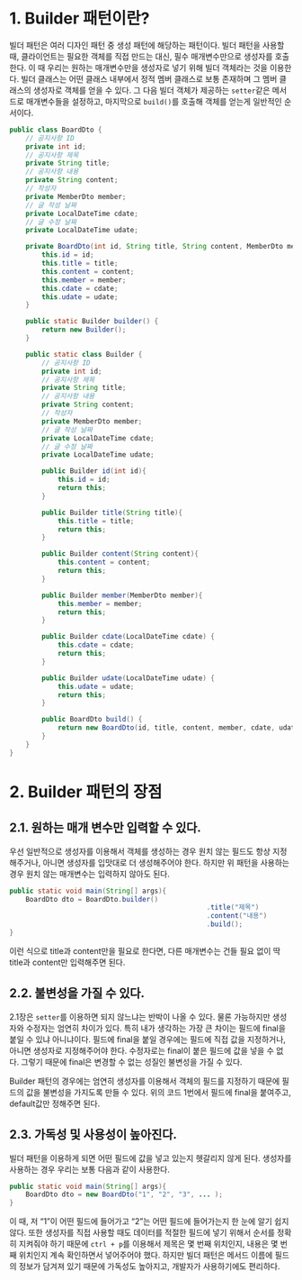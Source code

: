# 1. Builder 패턴이란?

빌더 패턴은 여러 디자인 패턴 중 생성 패턴에 해당하는 패턴이다. 빌더 패턴을 사용할 때, 클라이언트는 필요한 객체를 직접 만드는 대신, 필수 매개변수만으로 생성자를 호출한다. 이 때 우리는 원하는 매개변수만을 생성자로 넣기 위해 빌더 객체라는 것을 이용한다. 빌더 클래스는 어떤 클래스 내부에서 정적 멤버 클래스로 보통 존재하며 그 멤버 클래스의 생성자로 객체를 얻을 수 있다. 그 다음 빌더 객체가 제공하는 `setter`같은 메서드로 매개변수들을 설정하고, 마지막으로 `build()`를 호출해 객체를 얻는게 일반적인 순서이다.

```java
public class BoardDto {
	// 공지사항 ID
	private int id;
	// 공지사항 제목
	private String title;
	// 공지사항 내용
	private String content;
	// 작성자
	private MemberDto member;
	// 글 작성 날짜
	private LocalDateTime cdate;
	// 글 수정 날짜
	private LocalDateTime udate;

	private BoardDto(int id, String title, String content, MemberDto member, LocalDateTime cdate, LocalDateTime udate) {
		this.id = id;
		this.title = title;
		this.content = content;
		this.member = member;
		this.cdate = cdate;
		this.udate = udate;
	}

	public static Builder builder() {
		return new Builder();
	}

	public static class Builder {
		// 공지사항 ID
		private int id;
		// 공지사항 제목
		private String title;
		// 공지사항 내용
		private String content;
		// 작성자
		private MemberDto member;
		// 글 작성 날짜
		private LocalDateTime cdate;
		// 글 수정 날짜
		private LocalDateTime udate;

		public Builder id(int id){
			this.id = id;
			return this;
		}

		public Builder title(String title){
			this.title = title;
			return this;
		}

		public Builder content(String content){
			this.content = content;
			return this;
		}

		public Builder member(MemberDto member){
			this.member = member;
			return this;
		}

		public Builder cdate(LocalDateTime cdate) {
			this.cdate = cdate;
			return this;
		}

		public Builder udate(LocalDateTime udate) {
			this.udate = udate;
			return this;
		}

		public BoardDto build() {
			return new BoardDto(id, title, content, member, cdate, udate);
		}
	}
}
```

# 2. Builder 패턴의 장점

## 2.1. 원하는 매개 변수만 입력할 수 있다.

우선 일반적으로 생성자를 이용해서 객체를 생성하는 경우 원치 않는 필드도 항상 지정해주거나, 아니면 생성자를 입맛대로 더 생성해주어야 한다. 하지만 위 패턴을 사용하는 경우 원치 않는 매개변수는 입력하지 않아도 된다.

```java
public static void main(String[] args){
	BoardDto dto = BoardDto.builder()
												 .title("제목")
												 .content("내용")
												 .build();
}
```

이런 식으로 title과 content만을 필요로 한다면, 다른 매개변수는 건들 필요 없이 딱 title과 content만 입력해주면 된다.

## 2.2. 불변성을 가질 수 있다.

2.1장은 `setter`를 이용하면 되지 않느냐는 반박이 나올 수 있다. 물론 가능하지만 생성자와 수정자는 엄연히 차이가 있다. 특히 내가 생각하는 가장 큰 차이는 필드에 final을 붙일 수 있냐 아니냐이다. 필드에 final을 붙일 경우에는 필드에 직접 값을 지정하거나, 아니면 생성자로 지정해주어야 한다. 수정자로는 final이 붙은 필드에 값을 넣을 수 없다. 그렇기 때문에 final은 변경할 수 없는 성질인 불변성을 가질 수 있다.

Builder 패턴의 경우에는 엄연히 생성자를 이용해서 객체의 필드를 지정하기 때문에 필드의 값을 불변성을 가지도록 만들 수 있다. 위의 코드 1번에서 필드에 final을 붙여주고, default값만 정해주면 된다.

## 2.3. 가독성 및 사용성이 높아진다.

빌더 패턴을 이용하게 되면 어떤 필드에 값을 넣고 있는지 헷갈리지 않게 된다. 생성자를 사용하는 경우 우리는 보통 다음과 같이 사용한다.

```java
public static void main(String[] args){
	BoardDto dto = new BoardDto("1", "2", "3", ... );
}
```

이 때, 저 “1”이 어떤 필드에 들어가고 “2”는 어떤 필드에 들어가는지 한 눈에 알기 쉽지 않다. 또한 생성자를 직접 사용할 때도 데이터를 적절한 필드에 넣기 위해서 순서를 정확히 지켜줘야 하기 때문에 `ctrl + p`를 이용해서 제목은 몇 번째 위치인지, 내용은 몇 번째 위치인지 계속 확인하면서 넣어주어야 했다. 하지만 빌더 패턴은 메서드 이름에 필드의 정보가 담겨져 있기 때문에 가독성도 높아지고, 개발자가 사용하기에도 편리하다.